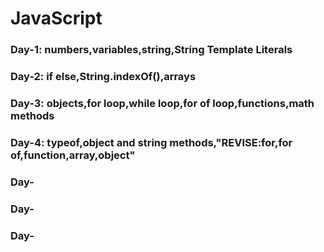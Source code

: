 # JavaScript

### Day-1: numbers,variables,string,String Template Literals

### Day-2: if else,String.indexOf(),arrays

### Day-3: objects,for loop,while loop,for of loop,functions,math methods

### Day-4: typeof,object and string methods,"REVISE:for,for of,function,array,object"

### Day-

### Day-

### Day-
